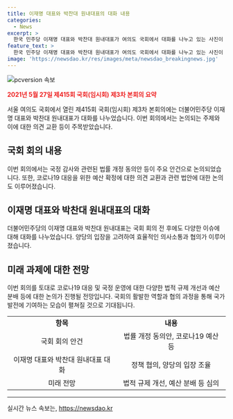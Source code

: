 ```yaml
---
title: 이재명 대표와 박찬대 원내대표의 대화 내용
categories:
  - News
excerpt: >
  한국 민주당 이재명 대표와 박찬대 원내대표가 여의도 국회에서 대화를 나누고 있는 사진이 화제다. 제415회 국회(임시회) 제3차 본회의에서 더불어민주당의 이재명 대표와 박찬대 원내대표가 대화를 나누는 모습을 포착했다. 이들의 대화가 무엇을 주제로 이뤄졌는지 관심이 쏠리고 있다.
feature_text: >
  한국 민주당 이재명 대표와 박찬대 원내대표가 여의도 국회에서 대화를 나누고 있는 사진이 화제다. 제415회 국회(임시회) 제3차 본회의에서 더불어민주당의 이재명 대표와 박찬대 원내대표가 대화를 나누는 모습을 포착했다. 이들의 대화가 무엇을 주제로 이뤄졌는지 관심이 쏠리고 있다.
image: 'https://newsdao.kr/res/images/meta/newsdao_breakingnews.jpg'
---
```


<p><img src="https://newsdao.kr/res/images/meta/newsdao_breakingnews.jpg" alt="pcversion 속보" /></p>

<p><b><span style="color: #ee2323;">2021년 5월 27일 제415회 국회(임시회) 제3차 본회의 요약</span></b></p>

<p>서울 여의도 국회에서 열린 제415회 국회(임시회) 제3차 본회의에는 더불어민주당 이재명 대표와 박찬대 원내대표가 대화를 나누었습니다. 이번 회의에서는 논의되는 주제와 이에 대한 의견 교환 등이 주목받았습니다.</p>

<h2 data-ke-size="size26">국회 회의 내용</h2>

<p data-ke-size="size16">이번 회의에서는 국정 감사와 관련된 법률 개정 동의안 등이 주요 안건으로 논의되었습니다. 또한, 코로나19 대응을 위한 예산 확정에 대한 의견 교환과 관련 법안에 대한 논의도 이루어졌습니다. </p>

<h2 data-ke-size="size26">이재명 대표와 박찬대 원내대표의 대화</h2>

<p data-ke-size="size16">더불어민주당의 이재명 대표와 박찬대 원내대표는 국회 회의 전 후에도 다양한 이슈에 대해 대화를 나누었습니다. 양당의 입장을 고려하여 효율적인 의사소통과 협의가 이루어졌습니다.</p>

<h2 data-ke-size="size26">미래 과제에 대한 전망</h2>

<p data-ke-size="size16">이번 회의를 토대로 코로나19 대응 및 국정 운영에 대한 다양한 법적 규제 개선과 예산 분배 등에 대한 논의가 진행될 전망입니다. 국회의 활발한 역할과 협의 과정을 통해 국가 발전에 기여하는 모습이 펼쳐질 것으로 기대됩니다.</p>

<table>
  <tr>
    <td style="text-align: center; height: 17px;"><b>항목</b></td>
    <td style="text-align: center; height: 17px;"><b>내용</b></td>
  </tr>
  <tr>
    <td style="text-align: center; height: 17px;">국회 회의 안건</td>
    <td style="text-align: center; height: 17px;">법률 개정 동의안, 코로나19 예산 등</td>
  </tr>
  <tr>
    <td style="text-align: center; height: 17px;">이재명 대표와 박찬대 원내대표 대화</td>
    <td style="text-align: center; height: 17px;">정책 협의, 양당의 입장 조율</td>
  </tr>
  <tr>
    <td style="text-align: center; height: 17px;">미래 전망</td>
    <td style="text-align: center; height: 17px;">법적 규제 개선, 예산 분배 등 심의</td>
  </tr>
</table>

<hr>
실시간 뉴스 속보는, <a href="https://newsdao.kr" rel="dofollow">https://newsdao.kr</a>


